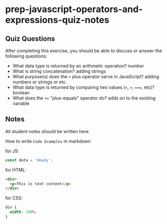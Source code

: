 # prep-javascript-operators-and-expressions-quiz-notes

## Quiz Questions

After completing this exercise, you should be able to discuss or answer the following questions:

- What data type is returned by an arithmetic operation?
  number
- What is string concatenation?
  adding strings
- What purpose(s) does the `+` plus operator serve in JavaScript?
  adding numbers or strings or etc.
- What data type is returned by comparing two values (`<`, `>`, `===`, etc)?
  boolean
- What does the `+=` "plus-equals" operator do?
  adds on to the existing variable

## Notes

All student notes should be written here.

How to write `Code Examples` in markdown

for JS:

```javascript
const data = 'Howdy';
```

for HTML:

```html
<div>
  <p>This is text content</p>
</div>
```

for CSS:

```css
div {
  width: 100%;
}
```
